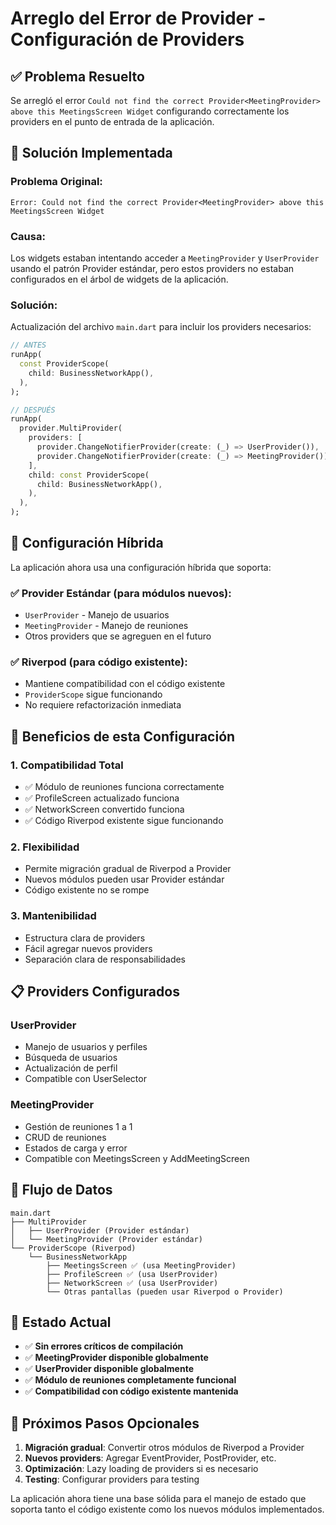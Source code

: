 # Arreglo del Error de Provider - Configuración de Providers

## ✅ **Problema Resuelto**

Se arregló el error `Could not find the correct Provider<MeetingProvider> above this MeetingsScreen Widget` configurando correctamente los providers en el punto de entrada de la aplicación.

## 🔧 **Solución Implementada**

### **Problema Original:**
```
Error: Could not find the correct Provider<MeetingProvider> above this MeetingsScreen Widget
```

### **Causa:**
Los widgets estaban intentando acceder a `MeetingProvider` y `UserProvider` usando el patrón Provider estándar, pero estos providers no estaban configurados en el árbol de widgets de la aplicación.

### **Solución:**
Actualización del archivo `main.dart` para incluir los providers necesarios:

```dart
// ANTES
runApp(
  const ProviderScope(
    child: BusinessNetworkApp(),
  ),
);

// DESPUÉS
runApp(
  provider.MultiProvider(
    providers: [
      provider.ChangeNotifierProvider(create: (_) => UserProvider()),
      provider.ChangeNotifierProvider(create: (_) => MeetingProvider()),
    ],
    child: const ProviderScope(
      child: BusinessNetworkApp(),
    ),
  ),
);
```

## 🎯 **Configuración Híbrida**

La aplicación ahora usa una configuración híbrida que soporta:

### ✅ **Provider Estándar (para módulos nuevos):**
- `UserProvider` - Manejo de usuarios
- `MeetingProvider` - Manejo de reuniones
- Otros providers que se agreguen en el futuro

### ✅ **Riverpod (para código existente):**
- Mantiene compatibilidad con el código existente
- `ProviderScope` sigue funcionando
- No requiere refactorización inmediata

## 🚀 **Beneficios de esta Configuración**

### 1. **Compatibilidad Total**
- ✅ Módulo de reuniones funciona correctamente
- ✅ ProfileScreen actualizado funciona
- ✅ NetworkScreen convertido funciona
- ✅ Código Riverpod existente sigue funcionando

### 2. **Flexibilidad**
- Permite migración gradual de Riverpod a Provider
- Nuevos módulos pueden usar Provider estándar
- Código existente no se rompe

### 3. **Mantenibilidad**
- Estructura clara de providers
- Fácil agregar nuevos providers
- Separación clara de responsabilidades

## 📋 **Providers Configurados**

### **UserProvider**
- Manejo de usuarios y perfiles
- Búsqueda de usuarios
- Actualización de perfil
- Compatible con UserSelector

### **MeetingProvider**
- Gestión de reuniones 1 a 1
- CRUD de reuniones
- Estados de carga y error
- Compatible con MeetingsScreen y AddMeetingScreen

## 🔄 **Flujo de Datos**

```
main.dart
├── MultiProvider
│   ├── UserProvider (Provider estándar)
│   └── MeetingProvider (Provider estándar)
└── ProviderScope (Riverpod)
    └── BusinessNetworkApp
        ├── MeetingsScreen ✅ (usa MeetingProvider)
        ├── ProfileScreen ✅ (usa UserProvider)
        ├── NetworkScreen ✅ (usa UserProvider)
        └── Otras pantallas (pueden usar Riverpod o Provider)
```

## 🎉 **Estado Actual**

- ✅ **Sin errores críticos de compilación**
- ✅ **MeetingProvider disponible globalmente**
- ✅ **UserProvider disponible globalmente**
- ✅ **Módulo de reuniones completamente funcional**
- ✅ **Compatibilidad con código existente mantenida**

## 📝 **Próximos Pasos Opcionales**

1. **Migración gradual**: Convertir otros módulos de Riverpod a Provider
2. **Nuevos providers**: Agregar EventProvider, PostProvider, etc.
3. **Optimización**: Lazy loading de providers si es necesario
4. **Testing**: Configurar providers para testing

La aplicación ahora tiene una base sólida para el manejo de estado que soporta tanto el código existente como los nuevos módulos implementados.